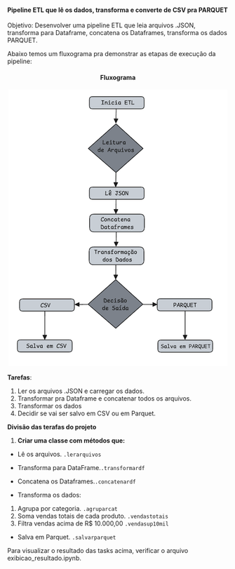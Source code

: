 #### Pipeline ETL que lê os dados, transforma e converte de CSV pra PARQUET

Objetivo: Desenvolver uma pipeline ETL que leia arquivos .JSON, transforma para Dataframe, concatena os Dataframes, 
transforma os dados PARQUET.

Abaixo temos um fluxograma pra demonstrar as etapas de execução da pipeline:

<div align="center"> <h4>Fluxograma<h4> </div>

<div align="center"> 
<img src="Fluxograma.png" alt="Fluxograma">
</div>

 **Tarefas**:

1. Ler os arquivos .JSON e carregar os dados.
2. Transformar pra Dataframe e concatenar todos os arquivos.
3. Transformar os dados
4. Decidir se vai ser salvo em CSV ou em Parquet.

**Divisão das terafas do projeto**

1. **Criar uma classe com métodos que:**
    
* Lê os arquivos. `.lerarquivos`
* Transforma para DataFrame.`.transformardf`
* Concatena os Dataframes.`.concatenardf`

* Transforma os dados:
1. Agrupa por categoria. `.agruparcat`
2. Soma vendas totais de cada produto. `.vendastotais`
3. Filtra vendas acima de R$ 10.000,00 `.vendasup10mil`


* Salva em Parquet. `.salvarparquet`

Para visualizar o resultado das tasks acima, verificar o arquivo exibicao_resultado.ipynb.